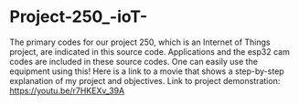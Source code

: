 # Project-250_-ioT-
The primary codes for our project 250, which is an Internet of Things project, are indicated in this source code.
Applications and the esp32 cam codes are included in these source codes. 
One can easily use the equipment using this! 
Here is a link to a movie that shows a step-by-step explanation of my project and objectives.
Link to project demonstration:  https://youtu.be/r7HKEXv_39A
